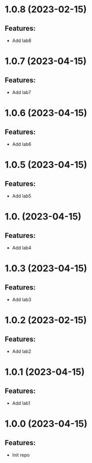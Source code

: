 # 1.0.8 (2023-02-15)
## Features: 
* Add lab8

# 1.0.7 (2023-04-15)
## Features: 
* Add lab7

# 1.0.6 (2023-04-15)
## Features: 
* Add lab6

# 1.0.5 (2023-04-15)
## Features: 
* Add lab5

# 1.0. (2023-04-15)
## Features: 
* Add lab4

# 1.0.3 (2023-04-15)
## Features: 
* Add lab3

# 1.0.2 (2023-02-15)
## Features: 
* Add lab2

# 1.0.1 (2023-04-15)
## Features: 
* Add lab1

# 1.0.0 (2023-04-15)
## Features: 
* Init repo




